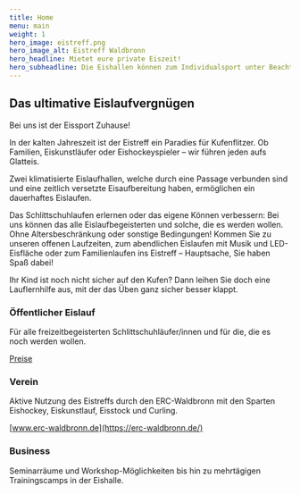 ```yaml
---
title: Home
menu: main
weight: 1
hero_image: eistreff.png
hero_image_alt: Eistreff Waldbronn
hero_headline: Mietet eure private Eiszeit!
hero_subheadline: Die Eishallen können zum Individualsport unter Beachtung der Corona-Auflagen gemietet werden.
---
```


## Das ultimative Eislaufvergnügen

Bei uns ist der Eissport Zuhause!

In der kalten Jahreszeit ist der Eistreff ein Paradies für Kufenflitzer. Ob Familien, Eiskunstläufer oder Eishockeyspieler – wir führen jeden aufs Glatteis.

Zwei klimatisierte Eislaufhallen, welche durch eine Passage verbunden sind und eine zeitlich versetzte Eisaufbereitung haben, ermöglichen ein dauerhaftes Eislaufen.

Das Schlittschuhlaufen erlernen oder das eigene Können verbessern: Bei uns können das alle Eislaufbegeisterten und solche, die es werden wollen. Ohne Altersbeschränkung oder sonstige Bedingungen! Kommen Sie zu unseren offenen Laufzeiten, zum abendlichen Eislaufen mit Musik und LED-Eisfläche oder zum Familienlaufen ins Eistreff – Hauptsache, Sie haben Spaß dabei!

Ihr Kind ist noch nicht sicher auf den Kufen? Dann leihen Sie doch eine Lauflernhilfe aus, mit der das Üben ganz sicher besser klappt.

### Öffentlicher Eislauf

Für alle freizeitbegeisterten Schlittschuhläufer/innen und für die, die es noch werden wollen.

[Preise](/preise)

### Verein

Aktive Nutzung des Eistreffs durch den ERC-Waldbronn mit den Sparten Eishockey, Eiskunstlauf, Eisstock und Curling.

[www.erc-waldbronn.de](https://erc-waldbronn.de/)

### Business

Seminarräume und Workshop-Möglichkeiten bis hin zu mehrtägigen Trainingscamps in der Eishalle.
